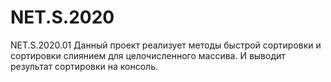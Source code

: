 # NET.S.2020
NET.S.2020.01
Данный проект реализует методы быстрой сортировки и сортировки слиянием для целочисленного массива. И выводит результат сортировки на консоль.
